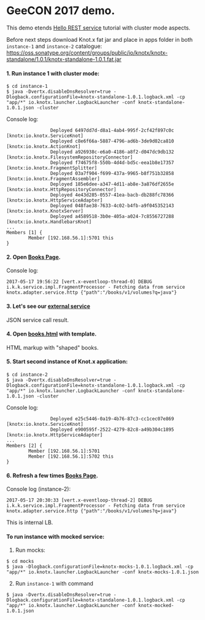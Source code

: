 # GeeCON 2017 demo. 

This demo etends [Hello REST service](http://knotx.io/blog/hello-rest-service/) tutorial with
cluster mode aspects.

Before next steps download Knot.x fat jar and place in apps folder in both `instance-1` and `instance-2` catalogue: https://oss.sonatype.org/content/groups/public/io/knotx/knotx-standalone/1.0.1/knotx-standalone-1.0.1.fat.jar

#### 1. Run instance 1 with cluster mode:
```
$ cd instance-1
$ java -Dvertx.disableDnsResolver=true -Dlogback.configurationFile=knotx-standalone-1.0.1.logback.xml -cp "app/*" io.knotx.launcher.LogbackLauncher -conf knotx-standalone-1.0.1.json -cluster
```

Console log:
```
                Deployed 6497dd7d-d8a1-4ab4-995f-2cf42f897c0c [knotx:io.knotx.ServiceKnot]
                Deployed c8e6f66a-5887-4796-ad6b-3de9d02ca810 [knotx:io.knotx.ActionKnot]
                Deployed a926938c-e6a0-4186-a8f2-d047dc9db132 [knotx:io.knotx.FilesystemRepositoryConnector]
                Deployed f74675f8-550b-4d4d-bd5c-eea1b8e17357 [knotx:io.knotx.FragmentSplitter]
                Deployed 03a7f904-f699-437a-9965-b8f751b32858 [knotx:io.knotx.FragmentAssembler]
                Deployed 185e6dee-a347-4d11-ab8e-3a876df2655e [knotx:io.knotx.HttpRepositoryConnector]
                Deployed 4e43d285-0557-41ea-bacb-db288fc78366 [knotx:io.knotx.HttpServiceAdapter]
                Deployed 048fae38-7633-4c02-b4fb-a9f045352143 [knotx:io.knotx.KnotxServer]
                Deployed a4589518-3b0e-405a-a024-7c8556727288 [knotx:io.knotx.HandlebarsKnot]
...       
Members [1] {
        Member [192.168.56.1]:5701 this
}
```

#### 2. Open [Books Page](http://localhost:8092/html/books.html).

Console log:
```
2017-05-17 19:56:22 [vert.x-eventloop-thread-0] DEBUG i.k.k.service.impl.FragmentProcessor - Fetching data from service knotx.adapter.service.http {"path":"/books/v1/volumes?q=java"}
```


#### 3. Let's see our [external service](https://www.googleapis.com/books/v1/volumes?q=java)

JSON service call result.

#### 4. Open [books.html](https://github.com/Knotx/knotx-tutorials/blob/master/conferences/geecon2017/instance-1/library/html/books.html) with template.

HTML markup with "shaped" books.

#### 5. Start second instance of Knot.x application:
```
$ cd instance-2
$ java -Dvertx.disableDnsResolver=true -Dlogback.configurationFile=knotx-standalone-1.0.1.logback.xml -cp "app/*" io.knotx.launcher.LogbackLauncher -conf knotx-standalone-1.0.1.json -cluster
```

Console log:
```
                Deployed e25c5446-0a19-4b76-87c3-cc1cec07e869 [knotx:io.knotx.ServiceKnot]
                Deployed e900595f-2522-4279-82c8-a49b304c1895 [knotx:io.knotx.HttpServiceAdapter]
...                
Members [2] {
        Member [192.168.56.1]:5701
        Member [192.168.56.1]:5702 this
}
```

#### 6. Refresh a few times [Books Page](http://localhost:8092/html/books.html).

Console log (instance-2):
```
2017-05-17 20:30:33 [vert.x-eventloop-thread-2] DEBUG i.k.k.service.impl.FragmentProcessor - Fetching data from service knotx.adapter.service.http {"path":"/books/v1/volumes?q=java"}
```

This is internal LB.


#### To run instance with mocked service:
1. Run mocks:
```
$ cd mocks
$ java -Dlogback.configurationFile=knotx-mocks-1.0.1.logback.xml -cp "app/*" io.knotx.launcher.LogbackLauncher -conf knotx-mocks-1.0.1.json
```

2. Run `instance-1` with command
```
$ java -Dvertx.disableDnsResolver=true -Dlogback.configurationFile=knotx-standalone-1.0.1.logback.xml -cp "app/*" io.knotx.launcher.LogbackLauncher -conf knotx-mocked-1.0.1.json
```
